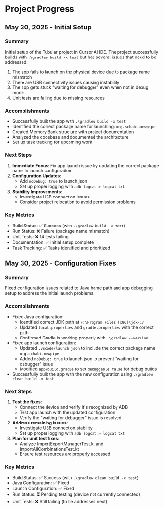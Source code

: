 # Project Progress

## May 30, 2025 - Initial Setup

### Summary
Initial setup of the Tubular project in Cursor AI IDE. The project successfully builds with `.\gradlew build -x test` but has several issues that need to be addressed:

1. The app fails to launch on the physical device due to package name mismatch
2. There are USB connectivity issues causing instability
3. The app gets stuck "waiting for debugger" even when not in debug mode
4. Unit tests are failing due to missing resources

### Accomplishments
- Successfully built the app with `.\gradlew build -x test`
- Identified the correct package name for launching: `org.schabi.newpipe`
- Created Memory Bank structure with project documentation
- Analyzed the codebase and documented the architecture
- Set up task tracking for upcoming work

### Next Steps
1. **Immediate Focus**: Fix app launch issue by updating the correct package name in launch configuration
2. **Configuration Updates**:
   - Add `noDebug: true` to launch.json
   - Set up proper logging with `adb logcat > logcat.txt`
3. **Stability Improvements**:
   - Investigate USB connection issues
   - Consider project relocation to avoid permission problems

### Key Metrics
- Build Status: ✅ Success (with `.\gradlew build -x test`)
- Run Status: ❌ Failure (package name mismatch)
- Unit Tests: ❌ 14 tests failing
- Documentation: ✅ Initial setup complete
- Task Tracking: ✅ Tasks identified and prioritized

## May 30, 2025 - Configuration Fixes

### Summary
Fixed configuration issues related to Java home path and app debugging setup to address the initial launch problems.

### Accomplishments
- Fixed Java configuration:
  - Identified correct JDK path at `F:\Program Files (x86)\jdk-17`
  - Updated `local.properties` and `gradle.properties` with the correct path
  - Confirmed Gradle is working properly with `.\gradlew --version`
- Fixed app launch configuration:
  - Updated `.vscode/launch.json` to include the correct package name `org.schabi.newpipe`
  - Added `noDebug: true` to launch.json to prevent "waiting for debugger" issue
  - Modified `app/build.gradle` to set `debuggable false` for debug builds
- Successfully built the app with the new configuration using `.\gradlew clean build -x test`

### Next Steps
1. **Test the fixes**:
   - Connect the device and verify it's recognized by ADB
   - Test app launch with the updated configuration
   - Verify the "waiting for debugger" issue is resolved
2. **Address remaining issues**:
   - Investigate USB connection stability
   - Set up proper logging with `adb logcat > logcat.txt`
3. **Plan for unit test fixes**:
   - Analyze ImportExportManagerTest.kt and ImportAllCombinationsTest.kt
   - Ensure test resources are properly accessed

### Key Metrics
- Build Status: ✅ Success (with `.\gradlew clean build -x test`)
- Java Configuration: ✅ Fixed
- Launch Configuration: ✅ Fixed
- Run Status: ⏳ Pending testing (device not currently connected)
- Unit Tests: ❌ Still failing (to be addressed next) 